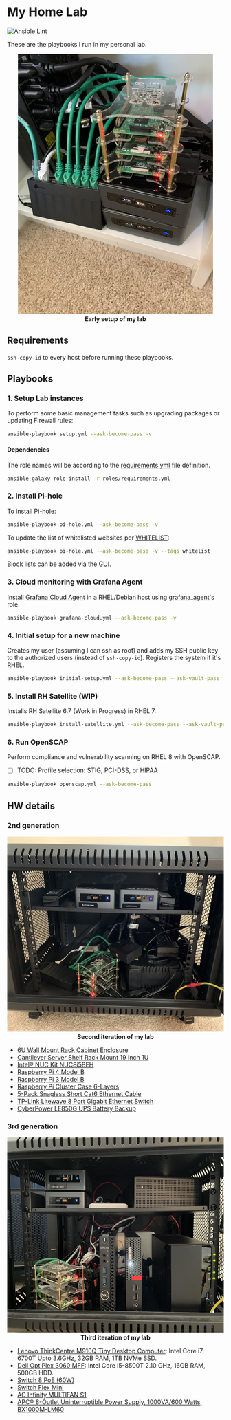 # My Home Lab

![Ansible Lint](https://github.com/nleiva/ansible-home/workflows/Ansible%20Lint/badge.svg)

These are the playbooks I run in my personal lab.

<p align="center">
  <img width="454" height="605" title="My Home Lab" src="static/home-lab.jpeg"><br>
  <b>Early setup of my lab</b><br>
</p>

## Requirements

`ssh-copy-id` to every host before running these playbooks. 

## Playbooks

### 1. Setup Lab instances

To perform some basic management tasks such as upgrading packages or updating Firewall rules:

```bash
ansible-playbook setup.yml --ask-become-pass -v
```

#### Dependencies

The role names will be according to the [requirements.yml](roles/requirements.yml) file definition.

```bash
ansible-galaxy role install -r roles/requirements.yml
```

### 2. Install Pi-hole

To install Pi-hole:

```bash
ansible-playbook pi-hole.yml --ask-become-pass -v
```

To update the list of whitelisted websites per [WHITELIST](https://github.com/anudeepND/whitelist):

```bash
ansible-playbook pi-hole.yml --ask-become-pass -v --tags whitelist
```

[Block lists](https://firebog.net/) can be added via the [GUI](https://docs.pi-hole.net/database/gravity/example/).

### 3. Cloud monitoring with Grafana Agent

Install [Grafana Cloud Agent](https://github.com/grafana/agent) in a RHEL/Debian host using [grafana_agent](https://galaxy.ansible.com/nleiva/grafana_agent)'s role.

```bash
ansible-playbook grafana-cloud.yml --ask-become-pass -v
```

### 4. Initial setup for a new machine

Creates my user (assuming I can ssh as root) and adds my SSH public key to the authorized users (instead of `ssh-copy-id`). 
Registers the system if it's RHEL.


```bash
ansible-playbook initial-setup.yml --ask-become-pass --ask-vault-pass
```

### 5. Install RH Satellite (WIP)

Installs RH Satellite 6.7 (Work in Progress) in RHEL 7.


```bash
ansible-playbook install-satellite.yml --ask-become-pass --ask-vault-pass
```

### 6. Run OpenSCAP

Perform compliance and vulnerability scanning on RHEL 8 with OpenSCAP.

- [ ] TODO: Profile selection: STIG, PCI-DSS, or HIPAA


```bash
ansible-playbook openscap.yml --ask-become-pass
```

## HW details

### 2nd generation
<p align="center">
  <img width="605" height="454" title="My Home Lab v2" src="static/lab_rack.jpeg"><br>
  <b>Second iteration of my lab</b><br>
</p>


- [6U Wall Mount Rack Cabinet Enclosure](https://smile.amazon.com/gp/product/B01K1JJHTO)
- [Cantilever Server Shelf Rack Mount 19 Inch 1U](https://smile.amazon.com/gp/product/B008LUW3ZG)
- [Intel® NUC Kit NUC8i5BEH](https://www.intel.com/content/www/us/en/products/boards-kits/nuc/kits/nuc8i5beh.html)
- [Raspberry Pi 4 Model B](https://www.raspberrypi.org/products/raspberry-pi-4-model-b/)
- [Raspberry Pi 3 Model B](https://www.raspberrypi.org/products/raspberry-pi-3-model-b/)
- [Raspberry Pi Cluster Case 6-Layers](https://smile.amazon.com/gp/product/B07K72STFB)
- [5-Pack Snagless Short Cat6 Ethernet Cable](https://smile.amazon.com/gp/product/B00C2DZ85U)
- [TP-Link Litewave 8 Port Gigabit Ethernet Switch](https://smile.amazon.com/gp/product/B086384H7C)
- [CyberPower LE850G UPS Battery Backup](https://www.costco.com/cyberpower-le850g-ups-battery-backup-with-surge-protection.product.100519070.html)

### 3rd generation
<p align="center">
  <img width="605" height="454" title="My Home Lab v3" src="static/lab3.jpg"><br>
  <b>Third iteration of my lab</b><br>
</p>

- [Lenovo ThinkCentre M910Q Tiny Desktop Computer](https://www.amazon.com/gp/product/B08MMQH98H): Intel Core i7-6700T Upto 3.6GHz, 32GB RAM, 1TB NVMe SSD.
- [Dell OptiPlex 3060 MFF](https://www.dellrefurbished.com/category/store-dt-ultra/desktops/ultra-small/1.html?model_f[]=OptiPlex%203060): Intel Core i5-8500T 2.10 GHz, 16GB RAM, 500GB HDD.
- [Switch 8 PoE (60W)](https://store.ui.com/collections/unifi-network-switching/products/unifi-switch-8-60w)
- [Switch Flex Mini](https://store.ui.com/collections/unifi-network-switching/products/usw-flex-mini)
- [AC Infinity MULTIFAN S1](https://www.amazon.com/gp/product/B00G059G86)
- [APC® 8-Outlet Uninterruptible Power Supply, 1000VA/600 Watts, BX1000M-LM60](https://www.officedepot.com/a/products/5182451/APC-8-Outlet-Uninterruptible-Power-Supply/)